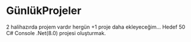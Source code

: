 # GünlükProjeler

2 halihazırda projem vardır hergün +1 proje daha ekleyeceğim...
Hedef 50 C# Console .Net(8.0) projesi oluşturmak.
